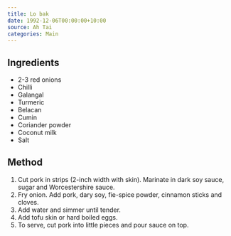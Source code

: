 ```yaml
---
title: Lo bak
date: 1992-12-06T00:00:00+10:00
source: Ah Tai
categories: Main
---
```


## Ingredients
* 2-3 red onions
* Chilli
* Galangal
* Turmeric
* Belacan
* Cumin
* Coriander powder
* Coconut milk
* Salt

## Method
1. Cut pork in strips (2-inch width with skin). Marinate in dark soy sauce, sugar and Worcestershire sauce.
2. Fry onion. Add pork, dary soy, fie-spice powder, cinnamon sticks and cloves.
3. Add water and simmer until tender.
4. Add tofu skin or hard boiled eggs.
5. To serve, cut pork into little pieces and pour sauce on top.